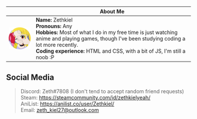 |  | About Me |
|---|---|
|<img src="./nijika.png" width="150" align="center">|**Name:** Zethkiel</br>**Pronouns:** Any</br>**Hobbies:** Most of what I do in my free time is just watching anime and playing games, though I've been studying coding a lot more recently.</br>**Coding experience:** HTML and CSS, with a bit of JS, I'm still a noob :P|

## Social Media
> Discord: Zeth#7808 (I don't tend to accept random friend requests)</br>
> Steam: https://steamcommunity.com/id/zethkielyeah/</br>
> AniList: https://anilist.co/user/Zethkiel/</br>
> Email: zeth_kiel27@outlook.com
